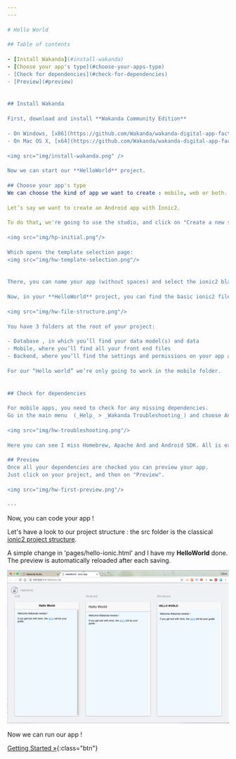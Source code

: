 ```yaml
---
---

# Hello World

## Table of contents

- [Install Wakanda](#install-wakanda)
- [Choose your app's type](#choose-your-apps-type)
- [Check for dependencies](#check-for-dependencies)
- [Preview](#preview)


## Install Wakanda

First, download and install **Wakanda Community Edition**

- On Windows, [x86](https://github.com/Wakanda/wakanda-digital-app-factory/releases/download/v1.1.3/wakanda-community-all_1.1.3_x86.msi "download") or [x64](https://github.com/Wakanda/wakanda-digital-app-factory/releases/download/v1.1.3/wakanda-community-all_1.1.3_x64.msi "download") click on the `wakanda-digital-app-factory-xxx.msi` file to launch the installation wizard.
- On Mac OS X, [x64](https://github.com/Wakanda/wakanda-digital-app-factory/releases/download/v1.1.3/wakanda-community-all_1.1.3_x64.dmg "download") open `wakanda-digital-app-factory-xxx.dmg` file and copy `Wakanda Studio` and `Wakanda Server` in your `Applications` folder:

<img src="img/install-wakanda.png" />

Now we can start our **HelloWorld** project.  

## Choose your app's type
We can choose the kind of app we want to create : mobile, web or both.

Let’s say we want to create an Android app with Ionic2. 

To do that, we're going to use the studio, and click on "Create a new solution":

<img src="img/hp-initial.png"/>

Which opens the template selection page:  
<img src="img/hw-template-selection.png"/>


There, you can name your app (without spaces) and select the ionic2 blank template.

Now, in your **HelloWorld** project, you can find the basic ionic2 file structure :

<img src="img/hw-file-structure.png"/>  

You have 3 folders at the root of your project:

- Database , in which you’ll find your data model(s) and data  
- Mobile, where you’ll find all your front end files  
- Backend, where you’ll find the settings and permissions on your app and your business logic  

For our “Hello world” we’re only going to work in the mobile folder.


## Check for dependencies

For mobile apps, you need to check for any missing dependencies.
Go in the main menu  (_Help_ > _Wakanda Troubleshooting_) and choose Android.

<img src="img/hw-troubleshooting.png"/>

Here you can see I miss Homebrew, Apache And and Android SDK. All is explained there: why I need them, and how to install them.

## Preview  
Once all your dependencies are checked you can preview your app. 
Just click on your project, and then on "Preview".

<img src="img/hw-first-preview.png"/>

---
```


Now, you can code your app !

Let's have a look to our project structure : the src folder is the classical [ionic2 project structure](http://ionicframework.com/docs/v2/setup/tutorial/project-structure/ "ionic tutorial").

A simple change in 'pages/hello-ionic.html' and I have my **HelloWorld** done.   
The preview is automatically reloaded after each saving.

<img src="img/hw-final-preview.png"/>

Now we can run our app !

[Getting Started »](index.html){:class="btn"}

